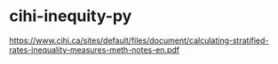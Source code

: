# cihi-inequity-py
https://www.cihi.ca/sites/default/files/document/calculating-stratified-rates-inequality-measures-meth-notes-en.pdf
